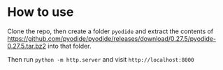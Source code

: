 # How to use

Clone the repo, then create a folder `pyodide` and extract the contents of https://github.com/pyodide/pyodide/releases/download/0.27.5/pyodide-0.27.5.tar.bz2 into that folder.

Then run `python -m http.server` and visit `http://localhost:8000`
